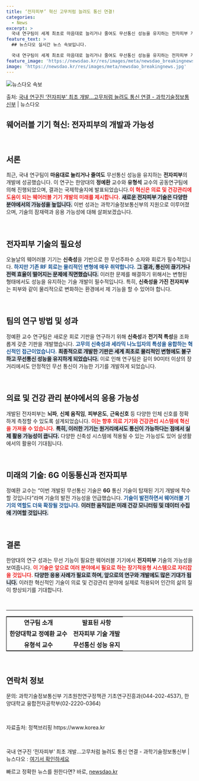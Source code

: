 ```yaml
---
title: ‘전자피부’ 혁신 고무처럼 늘려도 통신 연결!
categories:
  - News
excerpt: >
  국내 연구팀이 세계 최초로 마음대로 늘리거나 줄여도 무선통신 성능을 유지하는 전자피부 개발에 성공했다. 과학…
feature_text: >
  ## 뉴스다오 실시간 뉴스 속보입니다.

  국내 연구팀이 세계 최초로 마음대로 늘리거나 줄여도 무선통신 성능을 유지하는 전자피부 개발에 성공했다. 과학…
feature_image: 'https://newsdao.kr/res/images/meta/newsdao_breakingnews.jpg'
image: 'https://newsdao.kr/res/images/meta/newsdao_breakingnews.jpg'
---
```


![뉴스다오 속보](https://newsdao.kr/res/images/meta/newsdao_breakingnews.jpg)

<p>출처: <a href="https://newsdao.kr/3882" rel="dofollow">국내 연구진 ‘전자피부’ 최초 개발…고무처럼 늘려도 통신 연결 - 과학기술정보통신부</a> | 뉴스다오</p>

<h2 data-ke-size="size26">웨어러블 기기 혁신: 전자피부의 개발과 가능성</h2>

<p data-ke-size="size16">&nbsp;</p>

<h2 data-ke-size="size26">서론</h2>
<p data-ke-size="size16">최근, 국내 연구팀이 <b>마음대로 늘리거나 줄여도</b> 무선통신 성능을 유지하는 <b>전자피부</b>의 개발에 성공했습니다. 이 연구는 한양대의 <b>정예환</b> 교수와 <b>유형석</b> 교수의 공동연구팀에 의해 진행되었으며, 결과는 국제학술지에 발표되었습니다.<b><span style="color: #ee2323;">이 혁신은 의료 및 건강관리에 도움이 되는 웨어러블 기기 개발의 미래를 제시합니다.</span></b> <b><span style="background-color: #21538527;">새로운 전자피부 기술은 다양한 분야에서의 가능성을 높입니다.</span></b> 이번 성과는 과학기술정보통신부의 지원으로 이루어졌으며, 기술의 잠재력과 응용 가능성에 대해 살펴보겠습니다.</p>

<p data-ke-size="size16">&nbsp;</p>

<h2 data-ke-size="size26">전자피부 기술의 필요성</h2>
<p data-ke-size="size16">오늘날의 웨어러블 기기는 <b>신축성</b>을 기반으로 한 무선주파수 소자와 회로가 필수적입니다. <b><span style="color: #1a5490;">하지만 기존 RF 회로는 물리적인 변형에 매우 취약합니다.</span></b> <b><span style="background-color: #21538527;">그 결과, 통신이 끊기거나 전력 효율이 떨어지는 문제에 직면했습니다.</span></b> 이러한 문제를 해결하기 위해서는 변형된 형태에서도 성능을 유지하는 기술 개발이 필수적입니다. 특히, <b>신축성을 가진 전자피부</b>는 피부와 같이 물리적으로 변화하는 환경에서 제 기능을 할 수 있어야 합니다.</p>

<p data-ke-size="size16">&nbsp;</p>

<h2 data-ke-size="size26">팀의 연구 방법 및 성과</h2>
<p data-ke-size="size16">정예환 교수 연구팀은 새로운 회로 기판을 연구하기 위해 <b>신축성</b>과 <b>전기적 특성</b>을 조화롭게 갖춘 기판을 개발했습니다. <b><span style="color: #1a5490;">고무의 신축성과 세라믹 나노입자의 특성을 융합하는 혁신적인 접근이었습니다.</span></b> <b><span style="background-color: #21538527;">최종적으로 개발한 기판은 세계 최초로 물리적인 변형에도 불구하고 무선통신 성능을 유지하게 되었습니다.</span></b> 이로 인해 연구팀은 길이 90미터 이상의 장거리에서도 안정적인 무선 통신이 가능한 기기를 개발하게 되었습니다.</p>

<p data-ke-size="size16">&nbsp;</p>

<h2 data-ke-size="size26">의료 및 건강 관리 분야에서의 응용 가능성</h2>
<p data-ke-size="size16">개발된 전자피부는 <b>뇌파</b>, <b>신체 움직임</b>, <b>피부온도</b>, <b>근육신호</b> 등 다양한 인체 신호를 정확하게 측정할 수 있도록 설계되었습니다. <b><span style="color: #ee2323;">이는 향후 의료 기기와 건강관리 시스템에 혁신을 가져올 수 있습니다.</span></b> <b><span style="background-color: #21538527;">특히, 이러한 기기는 원거리에서도 통신이 가능하다는 점에서 실제 활용 가능성이 큽니다.</span></b> 다양한 신축성 시스템에 적용될 수 있는 가능성도 있어 실생활에서의 활용이 기대됩니다.</p>

<p data-ke-size="size16">&nbsp;</p>

<h2 data-ke-size="size26">미래의 기술: 6G 이동통신과 전자피부</h2>
<p data-ke-size="size16">정예환 교수는 “이번 개발된 무선통신 기술은 <b>6G</b> 통신 기술이 탑재된 기기 개발에 착수할 것입니다”라며 기술의 발전 가능성을 언급했습니다. <b><span style="color: #1a5490;">기술이 발전하면서 웨어러블 기기의 역할도 더욱 확장될 것입니다.</span></b> <b><span style="background-color: #21538527;">이러한 움직임은 미래 건강 모니터링 및 데이터 수집에 기여할 것입니다.</span></b></p>

<p data-ke-size="size16">&nbsp;</p>

<h2 data-ke-size="size26">결론</h2>
<p data-ke-size="size16">한양대의 연구 성과는 무선 기능이 필요한 웨어러블 기기에서 <b>전자피부</b> 기술의 가능성을 보여줍니다. <b><span style="color: #ee2323;">이 기술은 앞으로 여러 분야에서 필요로 하는 장기적응형 시스템으로 자리잡을 것입니다.</span></b> <b><span style="background-color: #21538527;">다양한 응용 사례가 필요로 하며, 앞으로의 연구와 개발에도 많은 기대가 됩니다.</span></b> 이러한 혁신적인 기술이 의료 및 건강관리 분야에 실제로 적용되어 인간의 삶의 질이 향상되기를 기대합니다.</p>

<p data-ke-size="size16">&nbsp;</p>

<hr>

<table style="border-collapse:collapse; border:1px solid #000;">
<tr>
<td style="text-align: center; height: 17px;"><b>연구팀 소개</b></td>
<td style="text-align: center; height: 17px;"><b>발표된 사항</b></td>
</tr>
<tr>
<td style="text-align: center; height: 17px;"><b>한양대학교 정예환 교수</b></td>
<td style="text-align: center; height: 17px;"><b>전자피부 기술 개발</b></td>
</tr>
<tr>
<td style="text-align: center; height: 17px;"><b>유형석 교수</b></td>
<td style="text-align: center; height: 17px;"><b>무선통신 성능 유지</b></td>
</tr>
</table>

<p data-ke-size="size16">&nbsp;</p>

<h2 data-ke-size="size26">연락처 정보</h2>
<p data-ke-size="size16">문의: 과학기술정보통신부 기초원천연구정책관 기초연구진흥과(044-202-4537), 한양대학교 융합전자공학부(02-2220-0364)</p>

<p data-ke-size="size16">&nbsp;</p>

<p data-ke-size="size16">자료출처: 정책브리핑 https://www.korea.kr</p>

<p data-ke-size="size16">&nbsp;</p>

<p data-ke-size="size16">국내 연구진 ‘전자피부’ 최초 개발…고무처럼 늘려도 통신 연결 - 과학기술정보통신부 | 뉴스다오 : <a href="https://newsdao.kr/3882">여기서 확인하세요</a></p> 

빠르고 정확한 뉴스를 원한다면? 바로, <a href="https://newsdao.kr" rel="dofollow">newsdao.kr</a>


